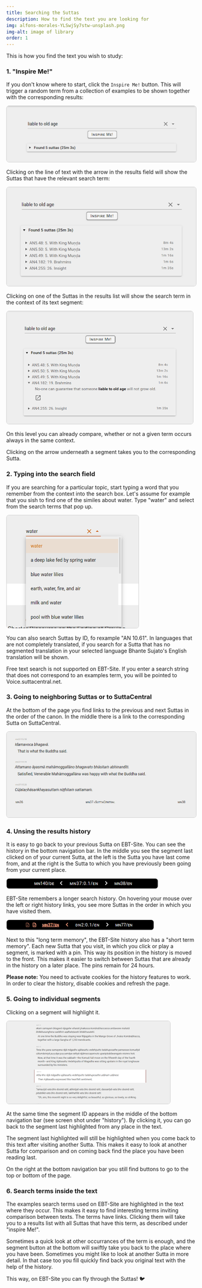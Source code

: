 ```yaml
---
title: Searching the Suttas 
description: How to find the text you are looking for
img: alfons-morales-YLSwjSy7stw-unsplash.png
img-alt: image of library
order: 1
---
```

This is how you find the text you wish to study:

### 1. "Inspire Me!"

If you don't know where to start, click the `Inspire Me!` button. This will trigger a random term from a collection of examples to be shown together with the corresponding results:

<img style="border:1pt solid #cccccc; border-radius: 0.5em;" src="./result.png" alt="screenshot of search result">

Clicking on the line of text with the arrow in the results field will show the Suttas that have the relevant search term:

<img style="border:1pt solid #cccccc; border-radius: 0.5em;" src="./result-suttas.png" alt="screenshot of results list">

Clicking on one of the Suttas in the results list will show the search term in the context of its text segment:

<img style="border:1pt solid #cccccc; border-radius: 0.5em;" src="./result-segment.png" alt="screenshot of result segment">

On this level you can already compare, whether or not a given term occurs always in the same context.

Clicking on the arrow underneath a segment takes you to the corresponding Sutta.

### 2. Typing into the search field

If you are searching for a particular topic, start typing a word that you remember from the context into the search box. Let's assume for example that you sish to find one of the similes about water. Type "water" and select from the search terms that pop up.

<img style="border:1pt solid #cccccc; border-radius: 0.5em;" src="./searchfield.png" alt="screenshot of search field with word water and search terms">

You can also search Suttas by ID, fo rexample "AN 10.61". In languages that are not completely translated, if you search for a Sutta that has no segmented translation in your selected language Bhante Sujato's English translation will be shown.

Free text search is  not supported on EBT-Site. If you enter a search string that does not correspond to an examples term, you will be pointed to Voice.suttacentral.net.

### 3. Going to neighboring Suttas or to SuttaCentral

At the bottom of the page you find links to the previous and next Suttas in the order of the canon. In the middle there is a link to the corresponding Sutta on SuttaCentral.

<img style="border:1pt solid #cccccc; border-radius: 0.5em;" src="./links.png" alt="screenshot of links at bottom of page">

### 4. Unsing the results history

It is easy to go back to your previous Sutta on EBT-Site. You can see the history in the bottom navigation bar. In the middle you see the segment last clicked on of your current Sutta, at the left is the Sutta you have last come from, and at the right is the Sutta to which you have previously been going from your current place.

<img style="border:1pt solid #cccccc; border-radius: 0.5em;" src="./history1.png" alt="screenshot of history">

EBT-Site remembers a longer search history. On hovering your mouse over the left or right history links, you see more Suttas in the order in which you have visited them.

<img style="border:1pt solid #cccccc; border-radius: 0.5em;" src="./history2.png" alt="screenshot of history">

Next to this "long term memory", the EBT-Site history also has a "short term memory". Each new Sutta that you visit, in which you click or play a segment, is marked with a pin. This way its position in the history is moved to the front. This makes it easier to switch between Suttas that are already in the history on a later place. The pins remain for 24 hours.

**Please note:** You need to activate cookies for the history features to work. In order to clear the history, disable cookies and refresh the page.

### 5. Going to individual segments

Clicking on a segment will highlight it.

<img style="border:1pt solid #cccccc; border-radius: 0.5em;" src="./segment.png" alt="screenshot of highlighted segment">

At the same time the segment ID appears in the middle of the bottom navigation bar (see screen shot under "history"). By clicking it, you can go back to the segment last highlighted from any place in the text.

The segment last highlighted will still be highlighted when you come back to this text after visiting another Sutta. This makes it easy to look at another Sutta for comparison and on coming back find the place you have been reading last.

On the right at the bottom navigation bar you still find buttons to go to the top or bottom of the page.

### 6. Search terms inside the text

The examples search terms used on EBT-Site are highlighted in the text where they occur. This makes it easy to find interesting terms inviting comparison between texts. The terms have links. Clicking them will take you to a results list with all Suttas that have this term, as described under "inspire Me!".

Sometimes a quick look at other occurrances of the term is enough, and the segment button at the bottom will swiftly take you back to the place where you have been. Sometimes you might like to look at another Sutta in more detail. In that case too you fill quickly find back you original text with the help of the history.

This way, on EBT-Site you can fly through the Suttas! 🐦
